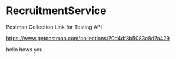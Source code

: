 # RecruitmentService

Postman Collection Link for Testing API

https://www.getpostman.com/collections/70d4df8b5083c8d7a429


hello hows you